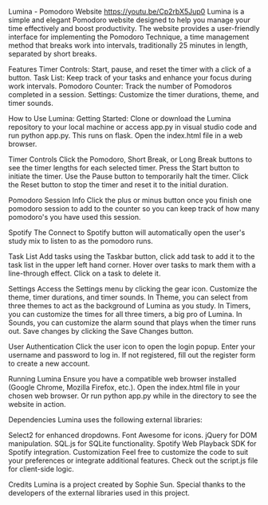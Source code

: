 Lumina - Pomodoro Website
https://youtu.be/Cp2rbX5Jup0
Lumina is a simple and elegant Pomodoro website designed to help you manage your time effectively and boost productivity. The website provides a user-friendly interface for implementing the Pomodoro Technique, a time management method that breaks work into intervals, traditionally 25 minutes in length, separated by short breaks.

Features
Timer Controls: Start, pause, and reset the timer with a click of a button.
Task List: Keep track of your tasks and enhance your focus during work intervals.
Pomodoro Counter: Track the number of Pomodoros completed in a session.
Settings: Customize the timer durations, theme, and timer sounds.

How to Use Lumina:
Getting Started:
Clone or download the Lumina repository to your local machine or access app.py in visual studio code and run python app.py. This runs on flask.
Open the index.html file in a web browser.

Timer Controls
Click the Pomodoro, Short Break, or Long Break buttons to see the timer lengths for each selected timer.
Press the Start button to initiate the timer.
Use the Pause button to temporarily halt the timer.
Click the Reset button to stop the timer and reset it to the initial duration.

Pomodoro Session Info
Click the plus or minus button once you finish one pomodoro session to add to the counter so you can keep track of how many pomodoro's you have used this session.

Spotify
The Connect to Spotify button will automatically open the user's study mix to listen to as the pomodoro runs.

Task List
Add tasks using the Taskbar button, click add task to add it to the task list in the upper left hand corner.
Hover over tasks to mark them with a line-through effect.
Click on a task to delete it.

Settings
Access the Settings menu by clicking the gear icon.
Customize the theme, timer durations, and timer sounds.
In Theme, you can select from three themes to act as the background of Lumina as you study.
In Timers, you can customize the times for all three timers, a big pro of Lumina.
In Sounds, you can customize the alarm sound that plays when the timer runs out.
Save changes by clicking the Save Changes button.

User Authentication
Click the user icon to open the login popup.
Enter your username and password to log in.
If not registered, fill out the register form to create a new account.

Running Lumina
Ensure you have a compatible web browser installed (Google Chrome, Mozilla Firefox, etc.).
Open the index.html file in your chosen web browser.
Or run python app.py while in the directory to see the website in action.

Dependencies
Lumina uses the following external libraries:

Select2 for enhanced dropdowns.
Font Awesome for icons.
jQuery for DOM manipulation.
SQL.js for SQLite functionality.
Spotify Web Playback SDK for Spotify integration.
Customization
Feel free to customize the code to suit your preferences or integrate additional features. Check out the script.js file for client-side logic.

Credits
Lumina is a project created by Sophie Sun. Special thanks to the developers of the external libraries used in this project.
